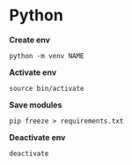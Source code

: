 # Python

**Create env**	<br/>
```
python -m venv NAME
```


**Activate env**	<br/>
```
source bin/activate
```

**Save modules** <br/>
```
pip freeze > requirements.txt
```

**Deactivate env** <br/>
```
deactivate
```

